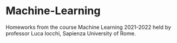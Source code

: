 # Machine-Learning
Homeworks from the course Machine Learning 2021-2022 held by professor Luca Iocchi, Sapienza University of Rome.
